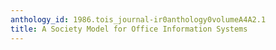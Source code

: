 ```yaml
---
anthology_id: 1986.tois_journal-ir0anthology0volumeA4A2.1
title: A Society Model for Office Information Systems
---
```

